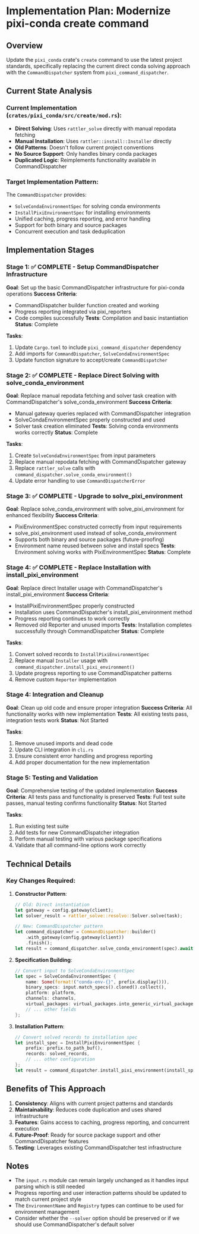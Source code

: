 # Implementation Plan: Modernize pixi-conda create command

## Overview
Update the `pixi_conda` crate's `create` command to use the latest project standards, specifically replacing the current direct conda solving approach with the `CommandDispatcher` system from `pixi_command_dispatcher`.

## Current State Analysis

### Current Implementation (`crates/pixi_conda/src/create/mod.rs`):
- **Direct Solving**: Uses `rattler_solve` directly with manual repodata fetching
- **Manual Installation**: Uses `rattler::install::Installer` directly  
- **Old Patterns**: Doesn't follow current project conventions
- **No Source Support**: Only handles binary conda packages
- **Duplicated Logic**: Reimplements functionality available in CommandDispatcher

### Target Implementation Pattern:
The `CommandDispatcher` provides:
- `SolveCondaEnvironmentSpec` for solving conda environments
- `InstallPixiEnvironmentSpec` for installing environments  
- Unified caching, progress reporting, and error handling
- Support for both binary and source packages
- Concurrent execution and task deduplication

## Implementation Stages

### Stage 1: ✅ COMPLETE - Setup CommandDispatcher Infrastructure
**Goal**: Set up the basic CommandDispatcher infrastructure for pixi-conda operations
**Success Criteria**: 
- CommandDispatcher builder function created and working
- Progress reporting integrated via pixi_reporters
- Code compiles successfully
**Tests**: Compilation and basic instantiation
**Status**: Complete

**Tasks**:
1. Update `Cargo.toml` to include `pixi_command_dispatcher` dependency
2. Add imports for `CommandDispatcher`, `SolveCondaEnvironmentSpec`
3. Update function signature to accept/create `CommandDispatcher`

### Stage 2: ✅ COMPLETE - Replace Direct Solving with solve_conda_environment
**Goal**: Replace manual repodata fetching and solver task creation with CommandDispatcher's solve_conda_environment
**Success Criteria**:
- Manual gateway queries replaced with CommandDispatcher integration
- SolveCondaEnvironmentSpec properly constructed and used
- Solver task creation eliminated
**Tests**: Solving conda environments works correctly
**Status**: Complete

**Tasks**:
1. Create `SolveCondaEnvironmentSpec` from input parameters
2. Replace manual repodata fetching with CommandDispatcher gateway
3. Replace `rattler_solve` calls with `command_dispatcher.solve_conda_environment()`
4. Update error handling to use `CommandDispatcherError`

### Stage 3: ✅ COMPLETE - Upgrade to solve_pixi_environment
**Goal**: Replace solve_conda_environment with solve_pixi_environment for enhanced flexibility
**Success Criteria**:
- PixiEnvironmentSpec constructed correctly from input requirements
- solve_pixi_environment used instead of solve_conda_environment
- Supports both binary and source packages (future-proofing)
- Environment name reused between solve and install specs
**Tests**: Environment solving works with PixiEnvironmentSpec
**Status**: Complete

### Stage 4: ✅ COMPLETE - Replace Installation with install_pixi_environment
**Goal**: Replace direct Installer usage with CommandDispatcher's install_pixi_environment
**Success Criteria**:
- InstallPixiEnvironmentSpec properly constructed
- Installation uses CommandDispatcher's install_pixi_environment method
- Progress reporting continues to work correctly
- Removed old Reporter and unused imports
**Tests**: Installation completes successfully through CommandDispatcher
**Status**: Complete

**Tasks**:
1. Convert solved records to `InstallPixiEnvironmentSpec`
2. Replace manual `Installer` usage with `command_dispatcher.install_pixi_environment()`
3. Update progress reporting to use CommandDispatcher patterns
4. Remove custom `Reporter` implementation

### Stage 4: Integration and Cleanup
**Goal**: Clean up old code and ensure proper integration
**Success Criteria**: All functionality works with new implementation
**Tests**: All existing tests pass, integration tests work
**Status**: Not Started

**Tasks**:
1. Remove unused imports and dead code
2. Update CLI integration in `cli.rs`
3. Ensure consistent error handling and progress reporting
4. Add proper documentation for the new implementation

### Stage 5: Testing and Validation
**Goal**: Comprehensive testing of the updated implementation
**Success Criteria**: All tests pass and functionality is preserved
**Tests**: Full test suite passes, manual testing confirms functionality
**Status**: Not Started

**Tasks**:
1. Run existing test suite
2. Add tests for new CommandDispatcher integration
3. Perform manual testing with various package specifications
4. Validate that all command-line options work correctly

## Technical Details

### Key Changes Required:

1. **Constructor Pattern**:
   ```rust
   // Old: Direct instantiation
   let gateway = config.gateway(client);
   let solver_result = rattler_solve::resolvo::Solver.solve(task);
   
   // New: CommandDispatcher pattern  
   let command_dispatcher = CommandDispatcher::builder()
       .with_gateway(config.gateway(client))
       .finish();
   let result = command_dispatcher.solve_conda_environment(spec).await;
   ```

2. **Specification Building**:
   ```rust
   // Convert input to SolveCondaEnvironmentSpec
   let spec = SolveCondaEnvironmentSpec {
       name: Some(format!("conda-env-{}", prefix.display())),
       binary_specs: input.match_specs().cloned().collect(),
       platform: platform,
       channels: channels,
       virtual_packages: virtual_packages.into_generic_virtual_packages().collect(),
       // ... other fields
   };
   ```

3. **Installation Pattern**:
   ```rust
   // Convert solved records to installation spec
   let install_spec = InstallPixiEnvironmentSpec {
       prefix: prefix.to_path_buf(),
       records: solved_records,
       // ... other configuration
   };
   let result = command_dispatcher.install_pixi_environment(install_spec).await;
   ```

## Benefits of This Approach

1. **Consistency**: Aligns with current project patterns and standards
2. **Maintainability**: Reduces code duplication and uses shared infrastructure  
3. **Features**: Gains access to caching, progress reporting, and concurrent execution
4. **Future-Proof**: Ready for source package support and other CommandDispatcher features
5. **Testing**: Leverages existing CommandDispatcher test infrastructure

## Notes

- The `input.rs` module can remain largely unchanged as it handles input parsing which is still needed
- Progress reporting and user interaction patterns should be updated to match current project style
- The `EnvironmentName` and `Registry` types can continue to be used for environment management
- Consider whether the `--solver` option should be preserved or if we should use CommandDispatcher's default solver